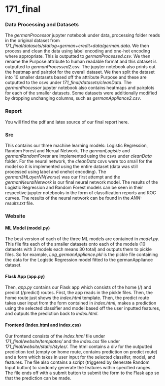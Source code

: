 # 171_final

### Data Processing and Datasets
The *germanProcessor* jupyter notebook under data_processing folder reads in the original dataset from *171_final/datasets/statlog+german+credit+data/german.data*.  We then process and clean the data using label encoding and one-hot encoding where appropriate.  This is outputted to *germanProcessed.csv*.  We then rename the Purpose attribute to human readable format and this dataset is outputted to *germanProcessed2*.csv.  The jupyter notebook also prints out the heatmap and pairplot for the overall dataset.  We then split the dataset into 10 smaller datasets based off the attribute Purpose and these are outputted to the csvs under *171_final/datasets/cleanData*.  The *germanProcessor* jupyter notebook also contains heatmaps and pairplots for each of the smaller datasets.  Some datasets were additionally modified by dropping unchanging columns, such as *germanAppliance2.csv*.

### Report
You will find the pdf and latex source of our final report here.

### Src
This contains our three machine learning models: Logistic Regression, Random Forest and Nerual Network.  The *germanLogistic* and *germanRandomForest* are implemented using the csvs under *cleanData* folder.  For the neural network, the *cleanData* csvs were too small for the model so it is implemented using the entire dataset (data was still processed using label and onehot encoding).  The *german3HLayerNN(worse)* was our first attempt and the *germanNeuralNetwork* is our final neural network model.  The results of the Logistic Regression and Random Forest models can be seen in their respective jupyter notebooks in the form of classification reports and ROC curves.  The results of the neural network can be found in the *ANN-results.txt* file.

### Website
#### ML Model (model.py)
The best version of each of the three ML models are contained in *model.py*.  This file fits each of the smaller datasets onto each of the models (10 datasets with 3 models each means 30 total) and outputs them to pickle files.  So for example, *Log_germanAppliance.pkl* is the pickle file containing the data for the Logistic Regression model fitted to the germanAppliance dataset. 
#### Flask App (app.py)
Then, *app.py* contains our Flask app which consists of the home (/) and predict (/predict) routes. First, the app reads in the pickle files.  Then, the home route just shows the *index.html* template.  Then, the predict route takes user input from the form contained in *index.html*, makes a prediction using the selected classifier and model based off the user inputted features, and outputs the prediction back to *index.html*.
#### Frontend (index.html and index.css)
Our frontend consists of the *index.html* file under *171_final/website/templates/* and the *index.css* file under *171_final/website/static/styles/*.  The html contains a div for the outputted prediction text (empty on home route, contains prediction on predict route) and a form which takes in user input for the selected classifer, model, and features.  The file also contains a script (triggered by Generate Random Input button) to randomly generate the features within specified ranges.  The file ends off with a submit button to submit the form to the Flask app so that the prediction can be made.
